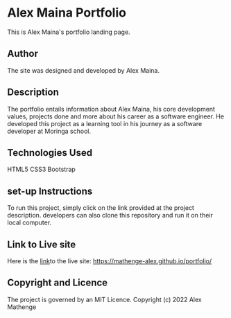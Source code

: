 # Alex Maina Portfolio
This is Alex Maina's portfolio landing page.
## Author
The site was designed and developed by Alex Maina.
## Description
The portfolio entails information about Alex Maina, his core development values, projects done and more about his career as a software engineer.
He developed this project as a learning tool in his journey as a software developer at Moringa school.
## Technologies Used
HTML5
CSS3
Bootstrap
## set-up Instructions
To run this project, simply click on the link provided at the project description.
developers can also clone this repository and run it on their local computer.
## Link to Live site
Here is the [link](https://mathenge-alex.github.io/portfolio/)to the live site: https://mathenge-alex.github.io/portfolio/
## Copyright and Licence
The project is governed by an MIT Licence.
Copyright (c) 2022 Alex Mathenge
